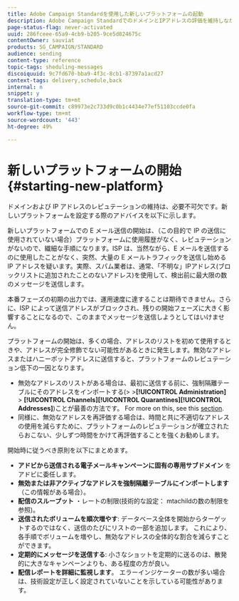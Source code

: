 ```yaml
---
title: Adobe Campaign Standardを使用した新しいプラットフォームの起動
description: Adobe Campaign StandardでのドメインとIPアドレスの評価を維持しながら、新しいプラットフォームを設定する方法を説明します。
page-status-flag: never-activated
uuid: 286fceee-65a9-4cb9-b205-9ce5d024675c
contentOwner: sauviat
products: SG_CAMPAIGN/STANDARD
audience: sending
content-type: reference
topic-tags: sheduling-messages
discoiquuid: 9c7fd670-bba9-4f3c-8cb1-87397a1acd27
context-tags: delivery,schedule,back
internal: n
snippet: y
translation-type: tm+mt
source-git-commit: c89973e2c733d9c0b1c4434e77ef51103ccde0fa
workflow-type: tm+mt
source-wordcount: '443'
ht-degree: 49%

---
```



# 新しいプラットフォームの開始{#starting-new-platform}

ドメインおよび IP アドレスのレピュテーションの維持は、必要不可欠です。新しいプラットフォームを設定する際のアドバイスを以下に示します。

新しいプラットフォームでの E メール送信の開始は、（この目的で IP の送信に使用されていない場合）プラットフォームに使用履歴がなく、レピュテーションがないので、繊細な手順になります。ISP は、当然ながら、E メールを送信するのに使用したことがなく、突然、大量の E メールトラフィックを送信し始める IP アドレスを疑います。実際、スパム業者は、通常、「不明な」IPアドレス(ブロックリストに追加されたことのないアドレス)を使用して、検出前に最大限の数のメッセージを送信します。

本番フェーズの初期の出力では、運用速度に達することは期待できません。さらに、ISP によって送信アドレスがブロックされ、残りの開始フェーズに大きく影響することになるので、このままでメッセージを送信しようとしてはいけません。

プラットフォームの開始は、多くの場合、アドレスのリストを初めて使用するときや、アドレスが完全修飾でない可能性があるときに発生します。無効なアドレスまたはハニーポットアドレスに送信すると、プラットフォームのレピュテーション低下の一因となります。
* 無効なアドレスのリストがある場合は、最初に送信する前に、強制隔離テーブルにそのアドレスをインポートする(> >**[!UICONTROL Administration]** > **[!UICONTROL Channels]****[!UICONTROL Quarantines]****[!UICONTROL Addresses]**)ことが最善の方法です。 For more on this, see this [section](../../sending/using/understanding-quarantine-management.md#identifying-quarantined-addresses-for-the-entire-platform).
* 同様に、無効なアドレスを再評価する場合は、時間と共に不適切なアドレスの使用を減らすために、プラットフォームのレピュテーションが確立されたらおこない、少しずつ時間をかけて再評価することを強くお勧めします。

開始時に従うべき原則を以下にまとめます。
* **アドビから送信される電子メールキャンペーンに固有の専用サブドメイン** をアドビに委任します。
* **無効または非アクティブなアドレスを強制隔離テーブルにインポートします** （この情報がある場合）。
* **配信のスループット** ・レートの制限(技術的な設定： mtachildの数の制限を参照)。
* **送信されたボリュームを順次増やす**: データベース全体を開始からターゲットするのではなく、送信のたびにリストの一部を追加します。 これにより、各手順でボリュームを増やし、無効なアドレスの全体的な割合を減らすことができます。
* **定期的にメッセージを送信する**: 小さなショットを定期的に送るのは、散発的に大きなキャンペーンよりも、ある程度の方が良い。
* **配信レポートを詳細に監視します**。 エラーインジケーターの数が多い場合は、技術設定が正しく設定されていないことを示している可能性があります。
